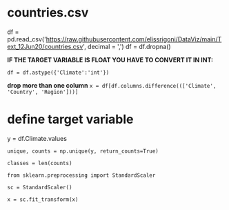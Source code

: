 # countries.csv

df = pd.read_csv('https://raw.githubusercontent.com/elissrigoni/DataViz/main/Text_12Jun20/countries.csv', decimal = ',')
df = df.dropna()


**IF THE TARGET VARIABLE IS FLOAT YOU HAVE TO CONVERT IT IN INT:**

`df = df.astype({'Climate':'int'})`

**drop more than one column**
`x = df[df.columns.difference((['Climate', 'Country', 'Region']))]`

# define target variable
y = df.Climate.values

`unique, counts = np.unique(y, return_counts=True)`

`classes = len(counts)`

`from sklearn.preprocessing import StandardScaler`

`sc = StandardScaler()`

`x = sc.fit_transform(x)`
